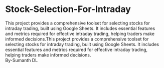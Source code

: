 # Stock-Selection-For-Intraday
This project provides a comprehensive toolset for selecting stocks for intraday trading, built using Google Sheets. It includes essential features and metrics required for effective intraday trading, helping traders make informed decisions.This project provides a comprehensive toolset for selecting stocks for intraday trading, built using Google Sheets. It includes essential features and metrics required for effective intraday trading, helping traders make informed decisions.
<br>
By-Sumanth DL
